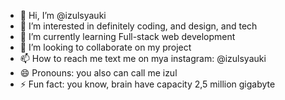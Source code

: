 - 👋 Hi, I’m @izulsyauki
- 👀 I’m interested in definitely coding, and design, and tech
- 🌱 I’m currently learning Full-stack web development
- 💞️ I’m looking to collaborate on my project
- 📫 How to reach me text me on mya instagram: @izulsyauki
- 😄 Pronouns: you also can call me izul
- ⚡ Fun fact: you know, brain have capacity 2,5 million gigabyte

<!---
izulsyauki/izulsyauki is a ✨ special ✨ repository because its `README.md` (this file) appears on your GitHub profile.
You can click the Preview link to take a look at your changes.
--->
